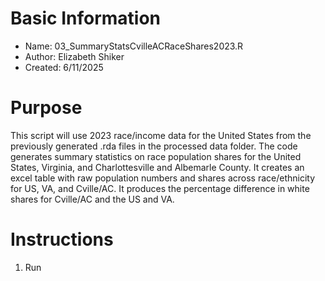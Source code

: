# Basic Information

* Name: 03_SummaryStatsCvilleACRaceShares2023.R
* Author: Elizabeth Shiker
* Created: 6/11/2025

# Purpose

This script will use 2023 race/income data for the United States from the previously generated .rda files in the processed data folder. The code generates summary statistics on race population shares for the United States, Virginia, and Charlottesville and Albemarle County. It creates an excel table with raw population numbers and shares across race/ethnicity for US, VA, and Cville/AC. It produces the percentage difference in white shares for Cville/AC and the US and VA.

# Instructions

1. Run